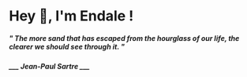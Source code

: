 <h1 title="head"> Hey 👋, I'm Endale !</h1>

**<h5><i>" The more sand that has escaped from the hourglass of our life, the clearer we should see through it. "</i></h5>**

*<b>___ Jean-Paul Sartre ___</b>*
